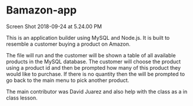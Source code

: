 # Bamazon-app

Screen Shot 2018-09-24 at 5.24.00 PM

This is an application builder using MySQL and Node.js.
It is built to resemble a customer buying a product on Amazon.


The file will run and the customer will be shown a table of all available products in the MySQL database. 
The customer will choose the product using a product id and then be prompted how many of this product they would like to purchase.
If there is no quantity then the will be prompted to go back to the main menu to pick another product. 

The main contributor was David Juarez and also help with the class as a in class lesson.
